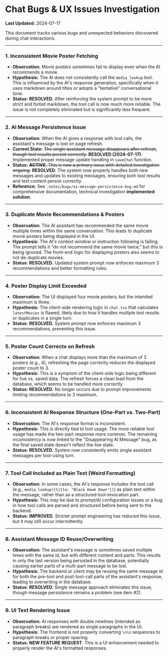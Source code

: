 # Chat Bugs & UX Issues Investigation

**Last Updated:** 2024-07-17

This document tracks various bugs and unexpected behaviors discovered during chat interactions.

---

### 1. Inconsistent Movie Poster Fetching
-   **Observation:** Movie posters sometimes fail to display even when the AI recommends a movie.
-   **Hypothesis:** The AI does not consistently call the `media_lookup` tool. This is influenced by the AI's response generation, specifically when it uses markdown around titles or adopts a "tentative" conversational tone.
-   **Status:** **RESOLVED.** After reinforcing the system prompt to be more strict and forbid markdown, the tool call is now much more reliable. The issue is not completely eliminated but is significantly less frequent.

---

### 2. AI Message Persistence Issue
-   **Observation:** When the AI gives a response with tool calls, the assistant's message is lost on page refresh.
-   **Current State:** ~~The single assistant message disappears after refresh, though tool results persist correctly.~~ **RESOLVED (2024-07-17)**: Implemented proper message update handling in `saveChat` function.
-   **Status:** ~~**ACTIVE.** This is now a primary issue with detailed investigation ongoing.~~ **RESOLVED**: The system now properly handles both new messages and updates to existing messages, ensuring both tool results and text content persist correctly.
-   **Reference:** See `.notes/bugs/ai-message-persistence-bug.md` for comprehensive documentation, technical investigation **implemented solution**.

---

### 3. Duplicate Movie Recommendations & Posters
-   **Observation:** The AI assistant has recommended the same movie multiple times within the same conversation. This leads to duplicate movie posters being displayed in the UI.
-   **Hypothesis:** The AI's context window or instruction following is failing. The prompt tells it "do not recommend the same movie twice," but this is being ignored. The front-end logic for displaying posters also seems to not de-duplicate movies.
-   **Status:** **RESOLVED.** Updated system prompt now enforces maximum 3 recommendations and better formatting rules.

---

### 4. Poster Display Limit Exceeded
-   **Observation:** The UI displayed four movie posters, but the intended maximum is three.
-   **Hypothesis:** The client-side rendering logic in `chat.tsx` that calculates `latestMovies` is flawed, likely due to how it handles multiple tool results or duplicates in a single turn.
-   **Status:** **RESOLVED.** System prompt now enforces maximum 3 recommendations, preventing this issue.

---

### 5. Poster Count Corrects on Refresh
-   **Observation:** When a chat displays more than the maximum of 3 posters (e.g., 4), refreshing the page correctly reduces the displayed poster count to 3.
-   **Hypothesis:** This is a symptom of the client-side logic being different for live vs. saved data. The refresh forces a clean load from the database, which seems to be handled more correctly.
-   **Status:** **RESOLVED.** No longer occurs due to prompt improvements limiting recommendations to 3 maximum.

---

### 6. Inconsistent AI Response Structure (One-Part vs. Two-Part)
-   **Observation:** The AI's response format is inconsistent.
-   **Hypothesis:** This is directly tied to tool usage. The more reliable tool usage has made the two-part response more common. The remaining inconsistency is now linked to the "Disappearing AI Message" bug, as the final saved state doesn't reflect the live state.
-   **Status:** **RESOLVED.** System now consistently emits single assistant messages per tool-using turn.

---

### 7. Tool Call Included as Plain Text (Weird Formatting)
-   **Observation:** In some cases, the AI's response includes the tool call (e.g., `media_lookup({title: "Black Hawk Down"})`) as plain text within the message, rather than as a structured tool-invocation part.
-   **Hypothesis:** This may be due to prompt/AI configuration issues or a bug in how tool calls are parsed and structured before being sent to the backend.
-   **Status:** **IMPROVED.** Stricter prompt engineering has reduced this issue, but it may still occur intermittently.

---

### 8. Assistant Message ID Reuse/Overwriting
-   **Observation:** The assistant's message is sometimes saved multiple times with the same id, but with different content and parts. This results in only the last version being persisted in the database, potentially causing earlier parts of a multi-part message to be lost.
-   **Hypothesis:** The backend or client may be reusing the same message id for both the pre-tool and post-tool-call parts of the assistant's response, leading to overwriting in the database.
-   **Status:** **RESOLVED.** Single message approach eliminates this issue, though message persistence remains a problem (see item #2).

---

### 9. UI Text Rendering Issue
-   **Observation:** AI responses with double newlines (intended as paragraph breaks) are rendered as single paragraphs in the UI.
-   **Hypothesis:** The frontend is not properly converting `\n\n` sequences to paragraph breaks or proper spacing.
-   **Status:** **NEW FEATURE REQUEST.** This is a UI enhancement needed to properly render the AI's formatted responses. 